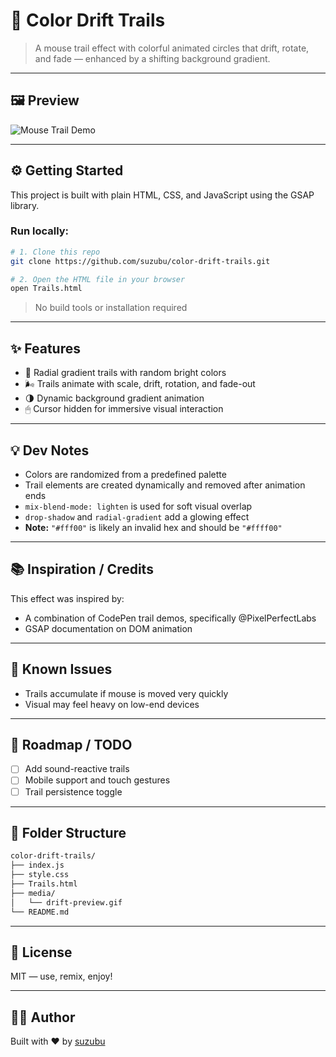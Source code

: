 # 🌈 Color Drift Trails

> A mouse trail effect with colorful animated circles that drift, rotate, and fade — enhanced by a shifting background gradient.

---

## 🖼 Preview

![Mouse Trail Demo](media/basic-trails-demo.gif)


---

## ⚙️ Getting Started

This project is built with plain HTML, CSS, and JavaScript using the GSAP library.

### Run locally:

```bash
# 1. Clone this repo
git clone https://github.com/suzubu/color-drift-trails.git

# 2. Open the HTML file in your browser
open Trails.html
```

> No build tools or installation required

---

## ✨ Features

- 🎨 Radial gradient trails with random bright colors
- 🌬 Trails animate with scale, drift, rotation, and fade-out
- 🌗 Dynamic background gradient animation
- 🖱 Cursor hidden for immersive visual interaction

---

## 💡 Dev Notes

- Colors are randomized from a predefined palette
- Trail elements are created dynamically and removed after animation ends
- `mix-blend-mode: lighten` is used for soft visual overlap
- `drop-shadow` and `radial-gradient` add a glowing effect
- **Note:** `"#fff00"` is likely an invalid hex and should be `"#ffff00"`

---

## 📚 Inspiration / Credits

This effect was inspired by:

- A combination of CodePen trail demos, specifically @PixelPerfectLabs
- GSAP documentation on DOM animation

---

## 🧪 Known Issues

- Trails accumulate if mouse is moved very quickly
- Visual may feel heavy on low-end devices

---

## 🔭 Roadmap / TODO

- [ ] Add sound-reactive trails
- [ ] Mobile support and touch gestures
- [ ] Trail persistence toggle

---

## 📂 Folder Structure

```bash
color-drift-trails/
├── index.js
├── style.css
├── Trails.html
├── media/
│   └── drift-preview.gif
└── README.md
```

---

## 📜 License

MIT — use, remix, enjoy!

---

## 🙋‍♀️ Author

Built with ❤️ by [suzubu](https://github.com/suzubu)
